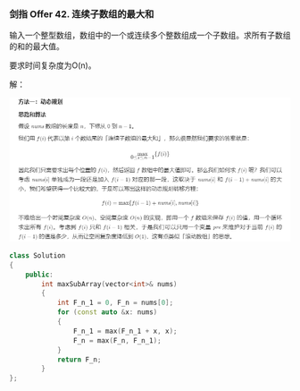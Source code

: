 ### 剑指 Offer 42. 连续子数组的最大和

输入一个整型数组，数组中的一个或连续多个整数组成一个子数组。求所有子数组的和的最大值。

要求时间复杂度为O(n)。

解：

![image-20210717224617035](../img/image-20210717224617035.png)

```c++
class Solution 
{
    public:
        int maxSubArray(vector<int>& nums) 
        {
            int F_n_1 = 0, F_n = nums[0];
            for (const auto &x: nums) 
            {
                F_n_1 = max(F_n_1 + x, x); 
                F_n = max(F_n, F_n_1); 
            }
            return F_n;
        }
};
```


